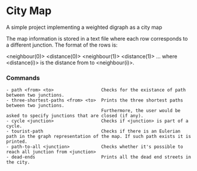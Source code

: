 # City Map
A simple project implementing a weighted digraph as a city map

The map information is stored in a text file where each row corresponds to a different junction. The format of the rows is:

  <junction> <neighbour(0)> <distance(0)> <neighbour(1)> <distance(1)> ...
 where <distance(i)> is the distance from <junction> to <neighbour(i)>.
  
  ### Commands
    - path <from> <to>                  Checks for the existance of path between two junctions.
    - three-shortest-paths <from> <to>  Prints the three shortest paths between two junctions.
                                        Furthermore, the user would be asked to specify junctions that are closed (if any).
    - cycle <junction>                  Checks if <junction> is part of a cycle.
    - tourist-path                      Checks if there is an Eulerian path in the graph representation of the map. If such path exists it is printed.
    - path-to-all <junction>            Checks whether it's possible to reach all junction from <junction>
    - dead-ends                         Prints all the dead end streets in the city.
